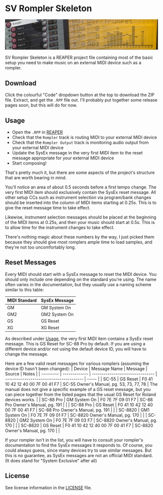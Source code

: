 # SV Rompler Skeleton
![Banner image showing a REAPER track interface and timeline fading into the LCD display of a Roland SC-88 Pro](banner.png)

SV Rompler Skeleton is a REAPER project file containing most of the
basic setup you need to make music on an external MIDI device such as a
rompler.

## Download
Click the colourful "Code" dropdown button at the top to download the
ZIP file. Extract, and get the `.RPP` file out. I'll probably put
together some release pages soon, but this will do for now.

## Usage
- Open the `.RPP` in [REAPER](https://www.reaper.fm/)
- Check that the `Rompler` track is routing MIDI to your external MIDI
  device
- Check that the `Rompler Output` track is monitoring audio output
  from your external MIDI device
- Update the SysEx message in the very first MIDI item to the reset
  message appropriate for your external MIDI device
- Start composing!

That's pretty much it, but there are some aspects of the project's
structure that are worth bearing in mind.

You'll notice an area of about 0.5 seconds before a first tempo
change. The very first MIDI item should exclusively contain the SysEx
reset message. All other setup CCs such as instrument selection via
program/bank changes should be inserted into the column of MIDI items
starting at 0.25s. This is to give the reset message time to take
effect.

Likewise, instrument selection messages should be placed at
the beginning of the MIDI items at 0.25s, and then your music should
start at 0.5s. This is to allow time for the instrument changes to
take effect.

There's nothing magic about these numbers by the way, I just picked
them because they should give most romplers ample time to load samples,
and they're not too uncomfortably long.

## Reset Messages
Every MIDI should start with a SysEx message to reset the MIDI device.
You should only include one depending on the standard you're using.
The name often varies in the documentation, but they usually use a
naming scheme similar to this table:

| MIDI Standard | SysEx Message |
| ------------- | ------------- |
| GM            | GM System On  |
| GM2           | GM2 System On |
| GS            | GS Reset      |
| XG            | XG Reset      |

As described under [Usage](#Usage), the very first MIDI item contains
a SysEx reset message. This is GS Reset for SC-88 Pro by default. If
you are using a different device and/or not using the default device
ID, you will have to change the message.

Here are a few valid reset messages for various romplers (assuming the
device ID hasn't been changed):
| Device    | Message Name  | Message                          | Source                                   | Notes |
| --------- | ------------- | -------------------------------- | ---------------------------------------- | ----- |
| SC-55     | GS Reset      | F0 41 10 42 12 40 00 7F 00 41 F7 | SC-55 Owner's Manual, pg. 53, 73, 77, 78 | The manual does not give a specific example of a GS reset message, but you can piece together from the listed pages that the usual GS Reset for Roland devices works. |
| SC-88 Pro | GM System On  | F0 7E 7F 09 01 F7                | SC-88 Pro Owner's Manual, pg. 191        |       |
| SC-88 Pro | GS Reset      | F0 41 10 42 12 40 00 7F 00 41 F7 | SC-88 Pro Owner's Manual, pg. 191        |       |
| SC-8820   | GM1 System On | F0 7E 7F 09 01 F7                | SC-8820 Owner's Manual, pg. 170          |       |
| SC-8820   | GM2 System On | F0 7E 7F 09 03 F7                | SC-8820 Owner's Manual, pg. 170          |       |
| SC-8820   | GS Reset      | F0 41 10 42 12 40 00 7F 00 41 F7 | SC-8820 Owner's Manual, pg. 170          |       |

If your rompler isn't in the list, you will have to consult your
rompler's documentation to find the SysEx messages it responds to. Of
course, you could always guess, since many devices try to use similar
messages. But this is no guarantee, as SysEx messages are not an
official MIDI standard. (It does stand for "System Exclusive" after
all)

## License
See license information in the [LICENSE](LICENSE) file.
